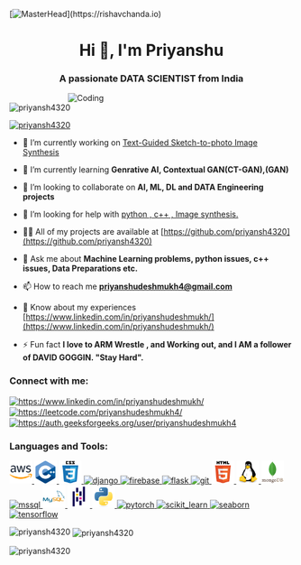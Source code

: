 [![MasterHead](https://1.bp.blogspot.com/-7A4WynwLsM...)](https://rishavchanda.io)
<h1 align="center">Hi 👋, I'm Priyanshu</h1>
<h3 align="center">A passionate DATA SCIENTIST from India</h3>

<img align="right" alt="Coding" width="400" src="https://cdn.dribbble.com/users/116207...">

<p align="left"> <img src="https://komarev.com/ghpvc/?username=priyansh4320&label=Profile%20views&color=0e75b6&style=flat" alt="priyansh4320" /> </p>

<p align="left"> <a href="https://github.com/ryo-ma/github-profile-trophy"><img src="https://github-profile-trophy.vercel.app/?username=priyansh4320" alt="priyansh4320" /></a> </p>

- 🔭 I’m currently working on [Text-Guided Sketch-to-photo Image Synthesis](https://github.com/priyansh4320/Text-Guided-Sketch-to-photo-Image-Synthesis.git)

- 🌱 I’m currently learning **Genrative AI, Contextual GAN(CT-GAN),(GAN)**

- 👯 I’m looking to collaborate on **AI, ML, DL and DATA Engineering projects**

- 🤝 I’m looking for help with [python , c++ , Image synthesis.](https://github.com/priyansh4320/Text-Guided-Sketch-to-photo-Image-Synthesis.git)

- 👨‍💻 All of my projects are available at [https://github.com/priyansh4320](https://github.com/priyansh4320)

- 💬 Ask me about **Machine Learning problems, python issues, c++ issues, Data Preparations etc.**

- 📫 How to reach me **priyanshudeshmukh4@gmail.com**

- 📄 Know about my experiences [https://www.linkedin.com/in/priyanshudeshmukh/](https://www.linkedin.com/in/priyanshudeshmukh/)

- ⚡ Fun fact **I love to ARM Wrestle , and Working out, and I AM a follower of DAVID GOGGIN. "Stay Hard".**

<h3 align="left">Connect with me:</h3>
<p align="left">
<a href="https://linkedin.com/in/https://www.linkedin.com/in/priyanshudeshmukh/" target="blank"><img align="center" src="https://raw.githubusercontent.com/rahuldkjain/github-profile-readme-generator/master/src/images/icons/Social/linked-in-alt.svg" alt="https://www.linkedin.com/in/priyanshudeshmukh/" height="30" width="40" /></a>
<a href="https://www.leetcode.com/https://leetcode.com/priyanshudeshmukh4/" target="blank"><img align="center" src="https://raw.githubusercontent.com/rahuldkjain/github-profile-readme-generator/master/src/images/icons/Social/leet-code.svg" alt="https://leetcode.com/priyanshudeshmukh4/" height="30" width="40" /></a>
<a href="https://auth.geeksforgeeks.org/user/https://auth.geeksforgeeks.org/user/priyanshudeshmukh4" target="blank"><img align="center" src="https://raw.githubusercontent.com/rahuldkjain/github-profile-readme-generator/master/src/images/icons/Social/geeks-for-geeks.svg" alt="https://auth.geeksforgeeks.org/user/priyanshudeshmukh4" height="30" width="40" /></a>
</p>

<h3 align="left">Languages and Tools:</h3>
<p align="left"> <a href="https://aws.amazon.com" target="_blank" rel="noreferrer"> <img src="https://raw.githubusercontent.com/devicons/devicon/master/icons/amazonwebservices/amazonwebservices-original-wordmark.svg" alt="aws" width="40" height="40"/> </a> <a href="https://www.w3schools.com/cpp/" target="_blank" rel="noreferrer"> <img src="https://raw.githubusercontent.com/devicons/devicon/master/icons/cplusplus/cplusplus-original.svg" alt="cplusplus" width="40" height="40"/> </a> <a href="https://www.w3schools.com/css/" target="_blank" rel="noreferrer"> <img src="https://raw.githubusercontent.com/devicons/devicon/master/icons/css3/css3-original-wordmark.svg" alt="css3" width="40" height="40"/> </a> <a href="https://www.djangoproject.com/" target="_blank" rel="noreferrer"> <img src="https://cdn.worldvectorlogo.com/logos/django.svg" alt="django" width="40" height="40"/> </a> <a href="https://firebase.google.com/" target="_blank" rel="noreferrer"> <img src="https://www.vectorlogo.zone/logos/firebase/firebase-icon.svg" alt="firebase" width="40" height="40"/> </a> <a href="https://flask.palletsprojects.com/" target="_blank" rel="noreferrer"> <img src="https://www.vectorlogo.zone/logos/pocoo_flask/pocoo_flask-icon.svg" alt="flask" width="40" height="40"/> </a> <a href="https://git-scm.com/" target="_blank" rel="noreferrer"> <img src="https://www.vectorlogo.zone/logos/git-scm/git-scm-icon.svg" alt="git" width="40" height="40"/> </a> <a href="https://www.w3.org/html/" target="_blank" rel="noreferrer"> <img src="https://raw.githubusercontent.com/devicons/devicon/master/icons/html5/html5-original-wordmark.svg" alt="html5" width="40" height="40"/> </a> <a href="https://www.linux.org/" target="_blank" rel="noreferrer"> <img src="https://raw.githubusercontent.com/devicons/devicon/master/icons/linux/linux-original.svg" alt="linux" width="40" height="40"/> </a> <a href="https://www.mongodb.com/" target="_blank" rel="noreferrer"> <img src="https://raw.githubusercontent.com/devicons/devicon/master/icons/mongodb/mongodb-original-wordmark.svg" alt="mongodb" width="40" height="40"/> </a> <a href="https://www.microsoft.com/en-us/sql-server" target="_blank" rel="noreferrer"> <img src="https://www.svgrepo.com/show/303229/microsoft-sql-server-logo.svg" alt="mssql" width="40" height="40"/> </a> <a href="https://www.mysql.com/" target="_blank" rel="noreferrer"> <img src="https://raw.githubusercontent.com/devicons/devicon/master/icons/mysql/mysql-original-wordmark.svg" alt="mysql" width="40" height="40"/> </a> <a href="https://pandas.pydata.org/" target="_blank" rel="noreferrer"> <img src="https://raw.githubusercontent.com/devicons/devicon/2ae2a900d2f041da66e950e4d48052658d850630/icons/pandas/pandas-original.svg" alt="pandas" width="40" height="40"/> </a> <a href="https://www.python.org" target="_blank" rel="noreferrer"> <img src="https://raw.githubusercontent.com/devicons/devicon/master/icons/python/python-original.svg" alt="python" width="40" height="40"/> </a> <a href="https://pytorch.org/" target="_blank" rel="noreferrer"> <img src="https://www.vectorlogo.zone/logos/pytorch/pytorch-icon.svg" alt="pytorch" width="40" height="40"/> </a> <a href="https://scikit-learn.org/" target="_blank" rel="noreferrer"> <img src="https://upload.wikimedia.org/wikipedia/commons/0/05/Scikit_learn_logo_small.svg" alt="scikit_learn" width="40" height="40"/> </a> <a href="https://seaborn.pydata.org/" target="_blank" rel="noreferrer"> <img src="https://seaborn.pydata.org/_images/logo-mark-lightbg.svg" alt="seaborn" width="40" height="40"/> </a> <a href="https://www.tensorflow.org" target="_blank" rel="noreferrer"> <img src="https://www.vectorlogo.zone/logos/tensorflow/tensorflow-icon.svg" alt="tensorflow" width="40" height="40"/> </a> </p>

<p><img align="left" src="https://github-readme-stats.vercel.app/api/top-langs?username=priyansh4320&show_icons=true&theme=dracula&title_color=c70039&text_color=f94c10&bg_color=0d0c0d&hide_border=true&locale=en&layout=compact" alt="priyansh4320" /></p>

<p>&nbsp;<img align="center" src="https://github-readme-stats.vercel.app/api?username=priyansh4320&show_icons=true&theme=dracula&title_color=c70039&text_color=f94c10&bg_color=131112&hide_border=true&locale=en" alt="priyansh4320" /></p>

<p><img align="center" src="https://github-readme-streak-stats.herokuapp.com/?user=priyansh4320&theme=dark" alt="priyansh4320" /></p>
